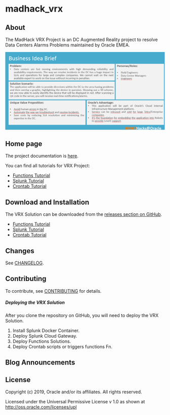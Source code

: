 # madhack_vrx

## About

The MadHack VRX Project is an DC Augmented Reality project to resolve Data Centers Alarms Problems maintained by Oracle EMEA.

![VRX Ideas](https://github.com/operard/madhack_vrx/blob/master/vrx_ideas.png)

## Home page 

The project documentation is [here](/doc/README.md).

You can find all tutorials for VRX Project:

- <a href="https://htmlpreview.github.io/?https://github.com/operard/madhack_vrx/blob/master/functions/vrx_fn.htm">Functions Tutorial</a>
- [Splunk Tutorial](/splunk/README.md)
- [Crontab Tutorial](/crontab/README.md)

## Download and Installation

The VRX Solution can be downloaded from the [releases section on GitHub](https://github.com/operard/madhack_vrx).

- <a href="https://htmlpreview.github.io/?https://github.com/operard/madhack_vrx/blob/master/functions/vrx_fn.htm">Functions Tutorial</a>
- [Splunk Tutorial](/splunk/README.md)
- [Crontab Tutorial](/crontab/README.md)

## Changes

See [CHANGELOG](/CHANGELOG.md).

## Contributing

To contribute, see [CONTRIBUTING](/CONTRIBUTING.md) for details.

##### Deploying the VRX Solution

After you clone the repository on GitHub, you will need to deploy the VRX Solution.

1. Install Splunk Docker Container.
2. Deploy Splunk Cloud Gateway.
3. Deploy Functions Solutions.
4. Deploy Crontab scripts or triggers functions Fn.

## Blog Announcements


## License

Copyright (c) 2019, Oracle and/or its affiliates. All rights reserved.

Licensed under the Universal Permissive License v 1.0 as shown at http://oss.oracle.com/licenses/upl


